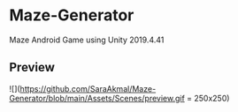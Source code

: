 # Maze-Generator
Maze Android Game using Unity 2019.4.41
## Preview
![](https://github.com/SaraAkmal/Maze-Generator/blob/main/Assets/Scenes/preview.gif = 250x250)
